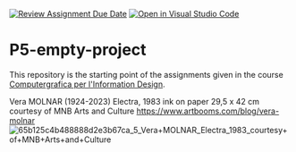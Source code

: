 [![Review Assignment Due Date](https://classroom.github.com/assets/deadline-readme-button-22041afd0340ce965d47ae6ef1cefeee28c7c493a6346c4f15d667ab976d596c.svg)](https://classroom.github.com/a/HEVN0QSv)
[![Open in Visual Studio Code](https://classroom.github.com/assets/open-in-vscode-2e0aaae1b6195c2367325f4f02e2d04e9abb55f0b24a779b69b11b9e10269abc.svg)](https://classroom.github.com/online_ide?assignment_repo_id=16748212&assignment_repo_type=AssignmentRepo)
# P5-empty-project
This repository is the starting point of the assignments given in the course [Computergrafica per l'Information Design](https://www11.ceda.polimi.it/schedaincarico/schedaincarico/controller/scheda_pubblica/SchedaPublic.do?&evn_default=evento&c_classe=834257&lang=IT&__pj0=0&__pj1=9c10fe379e96db59d55d49b6b4252c5e).

Vera MOLNAR (1924-2023) Electra, 1983 ink on paper 29,5 x 42 cm courtesy of MNB Arts and Culture
https://www.artbooms.com/blog/vera-molnar
![65b125c4b488888d2e3b67ca_5_Vera+MOLNAR_Electra_1983_courtesy+of+MNB+Arts+and+Culture](https://github.com/user-attachments/assets/b343f65b-0df7-4af8-9437-f727a79532ae)
